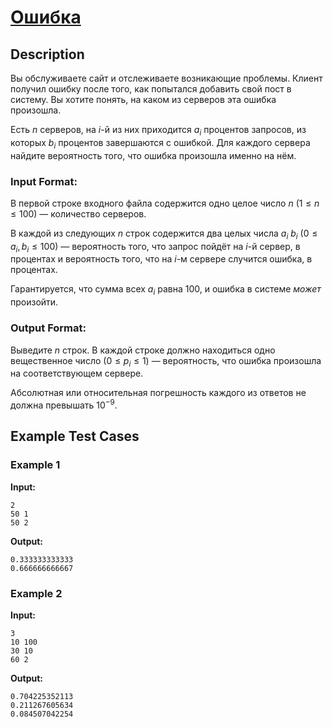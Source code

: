 # [Ошибка](link)

## Description

Вы обслуживаете сайт и отслеживаете возникающие проблемы. Клиент получил ошибку после того, как попытался добавить свой пост в систему. Вы хотите понять, на каком из серверов эта ошибка произошла. 

Есть $n$ серверов, на $i$-й из них приходится $a_i$ процентов запросов, из которых $b_i$ процентов завершаются с ошибкой. Для каждого сервера найдите вероятность того, что ошибка произошла именно на нём.
### Input Format:

В первой строке входного файла содержится одно целое число $n$ $(1 \leq n \leq 100)$ — количество серверов.

В каждой из следующих $n$ строк содержится два целых числа $a_i$ $b_i$ $(0 \leq a_i, b_i \leq 100)$ — вероятность того, что запрос пойдёт на $i$-й сервер, в процентах и вероятность того, что на $i$-м сервере случится ошибка, в процентах.

Гарантируется, что сумма всех $a_i$ равна 100, и ошибка в системе *может* произойти.

### Output Format:

Выведите $n$ строк. В каждой строке должно находиться одно вещественное число $(0 \leq p_i \leq 1)$ — вероятность, что ошибка произошла на соответствующем сервере. 

Абсолютная или относительная погрешность каждого из ответов не должна превышать $10^{-9}$.

## Example Test Cases

### Example 1

**Input:**
```
2
50 1
50 2

```

**Output:**
```
0.333333333333
0.666666666667

```

### Example 2

**Input:**
```
3
10 100
30 10
60 2

```

**Output:**
```
0.704225352113
0.211267605634
0.084507042254

```

